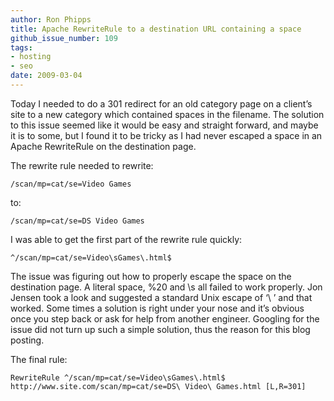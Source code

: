 ```yaml
---
author: Ron Phipps
title: Apache RewriteRule to a destination URL containing a space
github_issue_number: 109
tags:
- hosting
- seo
date: 2009-03-04
---
```


Today I needed to do a 301 redirect for an old category page on a client’s site to a new category which contained spaces in the filename. The solution to this issue seemed like it would be easy and straight forward, and maybe it is to some, but I found it to be tricky as I had never escaped a space in an Apache RewriteRule on the destination page.

The rewrite rule needed to rewrite:

```plain
/scan/mp=cat/se=Video Games
```

to:

```plain
/scan/mp=cat/se=DS Video Games
```

I was able to get the first part of the rewrite rule quickly:

```plain
^/scan/mp=cat/se=Video\sGames\.html$
```

The issue was figuring out how to properly escape the space on the destination page. A literal space, %20 and \s all failed to work properly. Jon Jensen took a look and suggested a standard Unix escape of ‘\ ’ and that worked. Some times a solution is right under your nose and it’s obvious once you step back or ask for help from another engineer. Googling for the issue did not turn up such a simple solution, thus the reason for this blog posting.

The final rule:

```plain
RewriteRule ^/scan/mp=cat/se=Video\sGames\.html$ http://www.site.com/scan/mp=cat/se=DS\ Video\ Games.html [L,R=301]
```
